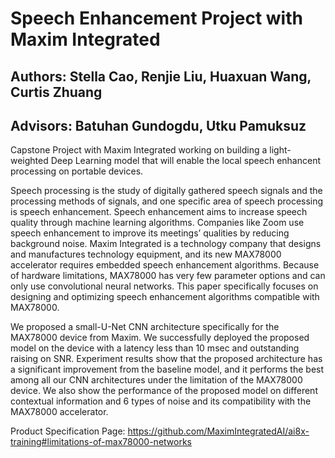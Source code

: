 # Speech Enhancement Project with Maxim Integrated
## Authors: Stella Cao, Renjie Liu, Huaxuan Wang, Curtis Zhuang
## Advisors: Batuhan Gundogdu, Utku Pamuksuz


Capstone Project with Maxim Integrated working on building a light-weighted Deep Learning model that will enable the local speech enhancent processing on portable devices.

Speech processing is the study of digitally gathered speech signals and the processing methods of signals, and one specific area of speech processing is speech enhancement. Speech enhancement aims to increase speech quality through machine learning algorithms. Companies like Zoom use speech enhancement to improve its meetings’ qualities by reducing background noise. Maxim Integrated is a technology company that designs and manufactures technology equipment, and its new MAX78000 accelerator requires embedded speech enhancement algorithms. Because of hardware limitations, MAX78000 has very few parameter options and can only use convolutional neural networks. This paper specifically focuses on designing and optimizing speech enhancement algorithms compatible with MAX78000.

We proposed a small-U-Net CNN architecture specifically for the MAX78000 device from Maxim. We successfully deployed the proposed model on the device with a latency less than 10 msec and outstanding raising on SNR. Experiment results show that the proposed architecture has a significant improvement from the baseline model, and it performs the best among all our CNN architectures under the limitation of the MAX78000 device. We also show the performance of the proposed model on different contextual information and 6 types of noise and its compatibility with the MAX78000 accelerator.

Product Specification Page: https://github.com/MaximIntegratedAI/ai8x-training#limitations-of-max78000-networks
